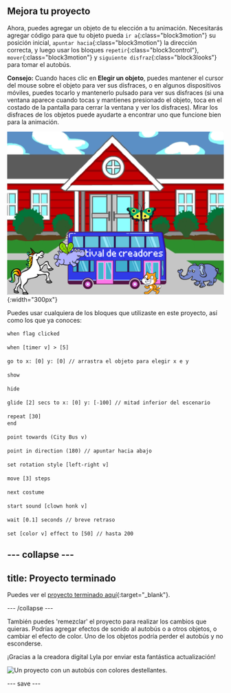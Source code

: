 ## Mejora tu proyecto

Ahora, puedes agregar un objeto de tu elección a tu animación. Necesitarás agregar código para que tu objeto pueda `ir a`{:class="block3motion"} su posición inicial, `apuntar hacia`{:class="block3motion"} la dirección correcta, y luego usar los bloques `repetir`{:class="block3control"}, `mover`{:class="block3motion"} y `siguiente disfraz`{:class="block3looks"} para tomar el autobús.

**Consejo:** Cuando haces clic en **Elegir un objeto**, puedes mantener el cursor del mouse sobre el objeto para ver sus disfraces, o en algunos dispositivos móviles, puedes tocarlo y mantenerlo pulsado para ver sus disfraces (si una ventana aparece cuando tocas y mantienes presionado el objeto, toca en el costado de la pantalla para cerrar la ventana y ver los disfraces). Mirar los disfraces de los objetos puede ayudarte a encontrar uno que funcione bien para la animación.

![Otros objetos avanzando hacia el autobús con el texto "Festival de creadores".](images/bus-upgrade.png){:width="300px"}

Puedes usar cualquiera de los bloques que utilizaste en este proyecto, así como los que ya conoces:

```blocks3
when flag clicked

when [timer v] > [5]

go to x: [0] y: [0] // arrastra el objeto para elegir x e y

show

hide

glide [2] secs to x: [0] y: [-100] // mitad inferior del escenario

repeat [30]
end

point towards (City Bus v)

point in direction (180) // apuntar hacia abajo

set rotation style [left-right v]

move [3] steps

next costume

start sound [clown honk v]

wait [0.1] seconds // breve retraso

set [color v] effect to [50] // hasta 200
```

--- collapse ---
---
title: Proyecto terminado
---

Puedes ver el [proyecto terminado aquí](https://scratch.mit.edu/projects/724160134/){:target="_blank"}.

--- /collapse ---

También puedes 'remezclar' el proyecto para realizar los cambios que quieras. Podrías agregar efectos de sonido al autobús o a otros objetos, o cambiar el efecto de color. Uno de los objetos podría perder el autobús y no esconderse.

¡Gracias a la creadora digital Lyla por enviar esta fantástica actualización!

![Un proyecto con un autobús con colores destellantes.](images/Lyla-bus.gif)

--- save ---
